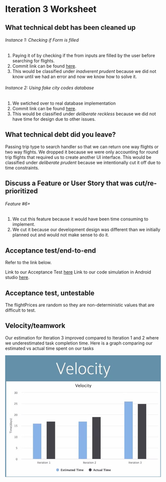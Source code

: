 # Iteration 3 Worksheet

## What technical debt has been cleaned up

###### Instance 1: Checking if Form is filled

1. Paying it of by checking if the from inputs are filled by the user before searching for flights.
2. Commit link can be found [here](https://code.cs.umanitoba.ca/winter-2022-a01/group-4/team-flight-4/-/commit/6ef3653797f491647562cc03e363982451c0a48e).
3. This would be classified under _inadverent prudent_ because we did not know until we had an error and now we know how to solve it.

###### Instance 2: Using fake city codes database

1. We swtiched over to real database implementation
2. Commit link can be found [here](https://code.cs.umanitoba.ca/winter-2022-a01/group-4/team-flight-4/-/commit/05269c1c5dc76b848ba9a0db61c9083accedd427).
3. This would be classified under _deliberate reckless_ because we did not have time for design due to other issues.

## What technical debt did you leave?

Passing trip type to search handler so that we can return one way flights or two way flights. We dropped it because we were only accounting for round trip flights that required us to create another UI interface.
This would be classified under _deliberate prudent_ because we intentionally cut it off due to time constraints.

## Discuss a Feature or User Story that was cut/re-prioritized

###### Feature #6+

1. We cut this feature because it would have been time consuming to implement.
2. We cut it because our development design was different than we initially planned out and would not make sense to do it.

## Acceptance test/end-to-end

Refer to the link below.

Link to our Acceptance Test [here](https://code.cs.umanitoba.ca/winter-2022-a01/group-4/team-flight-4/-/blob/developmentClean/AcceptanceTest.md)
Link to our code simulation in Android studio [here](https://code.cs.umanitoba.ca/winter-2022-a01/group-4/team-flight-4/-/blob/MainClean/flight/app/src/androidTest/java/com/flight/presentation/MainActivityTest.java).

## Acceptance test, untestable

The flightPrices are random so they are non-deterministic values that are difficult to test.

## Velocity/teamwork

Our estimation for Iteration 3 improved compared to Iteration 1 and 2 where we underestimated task completion time.  Here is a graph comparing our estimated vs actual time spent on our tasks 

![VelocityChart](VelocityChart.jpg)

